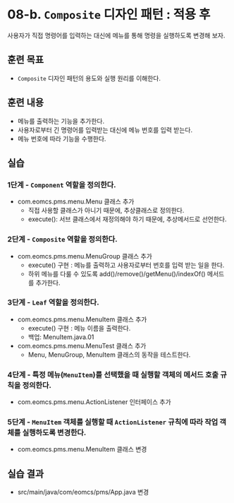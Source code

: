 # 08-b. `Composite` 디자인 패턴 : 적용 후

사용자가 직접 명령어를 입력하는 대신에 메뉴를 통해 명령을 실행하도록 변경해 보자.

## 훈련 목표

- `Composite` 디자인 패턴의 용도와 실행 원리를 이해한다.

## 훈련 내용

- 메뉴를 출력하는 기능을 추가한다.
- 사용자로부터 긴 명령어를 입력받는 대신에 메뉴 번호를 입력 받는다.  
- 메뉴 번호에 따라 기능을 수행한다.

## 실습

### 1단계 - `Component` 역할을 정의한다.

- com.eomcs.pms.menu.Menu 클래스 추가
  - 직접 사용할 클래스가 아니기 때문에,  추상클래스로 정의한다.
  - execute(): 서브 클래스에서 재정의해야 하기 때문에, 추상메서드로 선언한다.

### 2단계 - `Composite` 역할을 정의한다.

- com.eomcs.pms.menu.MenuGroup 클래스 추가
  - execute() 구현 : 메뉴를 출력하고 사용자로부터 번호를 입력 받는 일을 한다.
  - 하위 메뉴를 다룰 수 있도록 add()/remove()/getMenu()/indexOf() 메서드를 추가한다.

### 3단계 - `Leaf` 역할을 정의한다.

- com.eomcs.pms.menu.MenuItem 클래스 추가
  - execute() 구현 : 메뉴 이름을 출력한다.
  - 백업: MenuItem.java.01
- com.eomcs.pms.menu.MenuTest 클래스 추가
  - Menu, MenuGroup, MenuItem 클래스의 동작을 테스트한다.

### 4단계 - 특정 메뉴(`MenuItem`)를 선택했을 때 실행할 객체의 메서드 호출 규칙을 정의한다.

- com.eomcs.pms.menu.ActionListener 인터페이스 추가

### 5단계 - `MenuItem` 객체를 실행할 때 `ActionListener` 규칙에 따라 작업 객체를 실행하도록 변경한다.

- com.eomcs.pms.menu.MenuItem 클래스 변경

## 실습 결과

- src/main/java/com/eomcs/pms/App.java 변경
